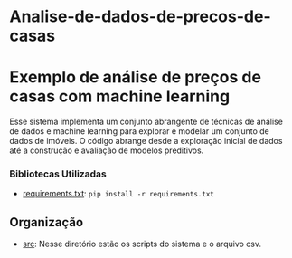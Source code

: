 # Analise-de-dados-de-precos-de-casas
# Exemplo de análise de preços de casas com machine learning 
Esse sistema implementa um conjunto abrangente de técnicas de análise de dados e machine learning para explorar e modelar um conjunto de dados de imóveis. O código abrange desde a exploração inicial de dados até a construção e avaliação de modelos preditivos.

### Bibliotecas Utilizadas
- [requirements.txt](src/requirements.txt): `pip install -r requirements.txt`

## Organização
- [src](src): Nesse diretório estão os scripts do sistema e o arquivo csv.
